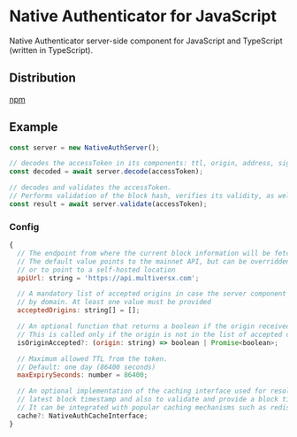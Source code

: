 # Native Authenticator for JavaScript

Native Authenticator server-side component for JavaScript and TypeScript (written in TypeScript).

## Distribution

[npm](https://www.npmjs.com/package/@multiversx/sdk-native-auth-server)

## Example

```js
const server = new NativeAuthServer();

// decodes the accessToken in its components: ttl, origin, address, signature, blockHash & body
const decoded = await server.decode(accessToken);

// decodes and validates the accessToken.
// Performs validation of the block hash, verifies its validity, as well as origin verification
const result = await server.validate(accessToken);
```

### Config

```js
{
  // The endpoint from where the current block information will be fetched upon validation.
  // The default value points to the mainnet API, but can be overridden to be network-specific
  // or to point to a self-hosted location
  apiUrl: string = 'https://api.multiversx.com';

  // A mandatory list of accepted origins in case the server component must validate the incoming requests
  // by domain. At least one value must be provided
  acceptedOrigins: string[] = [];

  // An optional function that returns a boolean if the origin received as a parameter is accepted.
  // This is called only if the origin is not in the list of accepted origins defined in acceptedOrigins
  isOriginAccepted?: (origin: string) => boolean | Promise<boolean>;

  // Maximum allowed TTL from the token.
  // Default: one day (86400 seconds)
  maxExpirySeconds: number = 86400;

  // An optional implementation of the caching interface used for resolving
  // latest block timestamp and also to validate and provide a block timestamp given a certain block hash.
  // It can be integrated with popular caching mechanisms such as redis
  cache?: NativeAuthCacheInterface;
}
```
